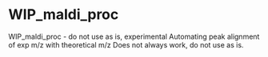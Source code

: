 # WIP_maldi_proc
WIP_maldi_proc - do not use as is, experimental
Automating peak alignment of exp m/z with theoretical m/z
  Does not always work, do not use as is.

